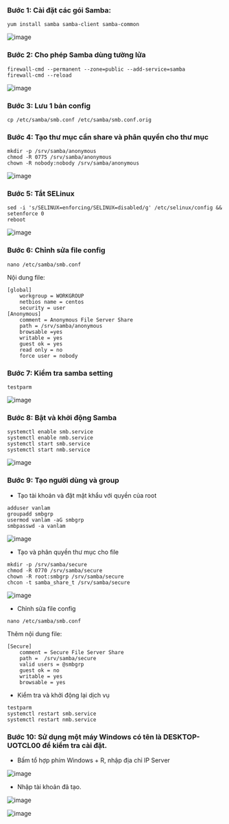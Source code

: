 ### Bước 1: Cài đặt các gói Samba:

```
yum install samba samba-client samba-common
```

![image](https://user-images.githubusercontent.com/111721629/194195627-046e7cf9-25e7-4b10-8dd4-aa459fba3769.png)

### Bước 2: Cho phép Samba dùng tường lửa

```
firewall-cmd --permanent --zone=public --add-service=samba 
firewall-cmd --reload 
```

![image](https://user-images.githubusercontent.com/111721629/194195651-275fc52d-f204-4fd5-bd75-d19d9aef9378.png)

### Bước 3: Lưu 1 bản config

```
cp /etc/samba/smb.conf /etc/samba/smb.conf.orig
```

### Bước 4: Tạo thư mục cần share và phân quyền cho thư mục

```
mkdir -p /srv/samba/anonymous
chmod -R 0775 /srv/samba/anonymous
chown -R nobody:nobody /srv/samba/anonymous
```

![image](https://user-images.githubusercontent.com/111721629/194195742-cac92ac3-b1a7-47c1-8bb2-1ab9f8978171.png)

### Bước 5: Tắt SELinux

```
sed -i 's/SELINUX=enforcing/SELINUX=disabled/g' /etc/selinux/config && setenforce 0
reboot
```

![image](https://user-images.githubusercontent.com/111721629/194196173-b86b1ba3-01cc-4a01-9cca-51564b49de7b.png)

### Bước 6: Chỉnh sửa file config

```
nano /etc/samba/smb.conf
```

Nội dung file: 

```
[global]
	workgroup = WORKGROUP
	netbios name = centos
	security = user
[Anonymous]
	comment = Anonymous File Server Share
	path = /srv/samba/anonymous
	browsable =yes
	writable = yes
	guest ok = yes
	read only = no
	force user = nobody
```

### Bước 7: Kiểm tra samba setting

```
testparm
```

![image](https://user-images.githubusercontent.com/111721629/194196758-1623e7e4-fff2-4fda-bb12-eb60cb7ae62a.png)

### Bước 8: Bật và khởi động Samba

```
systemctl enable smb.service
systemctl enable nmb.service
systemctl start smb.service
systemctl start nmb.service
```

![image](https://user-images.githubusercontent.com/111721629/194196797-8c075220-177c-44c8-951e-b74716d256e7.png)

### Bước 9: Tạo người dùng và group

- Tạo tài khoản và đặt mật khẩu với quyền của root

```
adduser vanlam
groupadd smbgrp
usermod vanlam -aG smbgrp
smbpasswd -a vanlam
```

![image](https://user-images.githubusercontent.com/111721629/194197243-b98af32b-b4c9-4f1e-a913-99b44a2e4b5d.png)

- Tạo và phân quyền thư mục cho file

```
mkdir -p /srv/samba/secure
chmod -R 0770 /srv/samba/secure
chown -R root:smbgrp /srv/samba/secure
chcon -t samba_share_t /srv/samba/secure
```

![image](https://user-images.githubusercontent.com/111721629/194197345-d31611f3-5e9d-49a3-abf5-22d3b3098c8d.png)

- Chỉnh sửa file config

```
nano /etc/samba/smb.conf
```

Thêm nội dung file:

```
[Secure]
	comment = Secure File Server Share
	path =  /srv/samba/secure
	valid users = @smbgrp
	guest ok = no
	writable = yes
	browsable = yes
```

- Kiểm tra và khởi động lại dịch vụ

```
testparm
systemctl restart smb.service
systemctl restart nmb.service
```

### Bước 10: Sử dụng một máy Windows có tên là DESKTOP-UOTCL00 để kiểm tra cài đặt.

- Bấm tổ hợp phím Windows + R, nhập địa chỉ IP Server

![image](https://user-images.githubusercontent.com/111721629/194197824-f38b3f59-3181-4642-8532-4134ad305736.png)

- Nhập tài khoản đã tạo.

![image](https://user-images.githubusercontent.com/111721629/194197701-51e49fd5-e920-4fed-96e0-dfe9c18c106d.png)

![image](https://user-images.githubusercontent.com/111721629/194197787-0683b9c3-9095-47f4-a618-6eb607805576.png)

